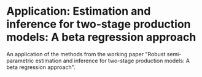 # Application: Estimation and inference for two-stage production models: A beta regression approach
An application of the methods from the working paper "Robust semi-parametric estimation and inference for two-stage production models:  A beta regression approach".
